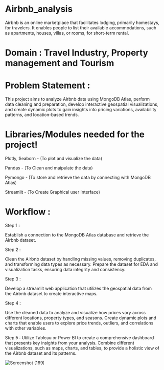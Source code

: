 # Airbnb_analysis
Airbnb is an online marketplace that facilitates lodging, primarily homestays, for travelers. It enables people to list their available accommodations, such as apartments, houses, villas, or rooms, for short-term rental. 


# Domain : Travel Industry, Property management and Tourism

# Problem Statement :

This project aims to analyze Airbnb data using MongoDB Atlas, perform data cleaning and preparation, develop interactive geospatial visualizations, and create dynamic plots to gain insights into pricing variations, availability patterns, and location-based trends.


# Libraries/Modules needed for the project!

Plotly, Seaborn - (To plot and visualize the data)

Pandas - (To Clean and maipulate the data)

Pymongo - (To store and retrieve the data by connecting with MongoDB Atlas)

Streamlit - (To Create Graphical user Interface)

# Workflow :

Step 1 :

Establish a connection to the MongoDB Atlas database and retrieve the Airbnb dataset.

Step 2 :

Clean the Airbnb dataset by handling missing values, removing duplicates, and transforming data types as necessary. Prepare the dataset for EDA and visualization tasks, ensuring data integrity and consistency.

Step 3 :

Develop a streamlit web application that utilizes the geospatial data from the Airbnb dataset to create interactive maps.

Step 4 :

Use the cleaned data to analyze and visualize how prices vary across different locations, property types, and seasons. Create dynamic plots and charts that enable users to explore price trends, outliers, and correlations with other variables.

Step 5 :
Utilize Tableau or Power BI to create a comprehensive dashboard that presents key insights from your analysis. Combine different visualizations, such as maps, charts, and tables, to provide a holistic view of the Airbnb dataset and its patterns.



![Screenshot (169)](https://github.com/susmithakondamudi/Airbnb_analysis/assets/153503393/048140d1-437c-441d-bb5d-8971600d2a85)



